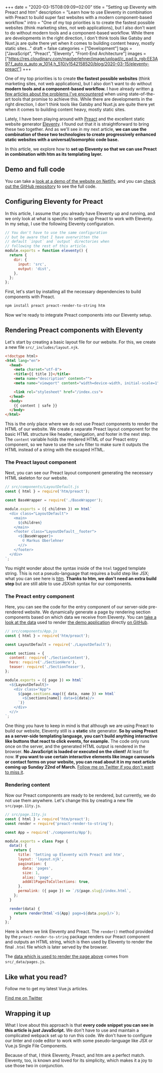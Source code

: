 +++
date = "2020-03-15T08:09:09+02:00"
title = "Setting up Eleventy with Preact and htm"
description = "Learn how to use Eleventy in combination with Preact to build super fast websites with a modern component-based workflow."
intro = "One of my top priorities is to create the fastest possible websites (think marketing sites, not web applications), but I also don't want to do without modern tools and a component-based workflow. While there are developments in the right direction, I don't think tools like Gatsby and Nuxt.js are quite there yet when it comes to building content heavy, mostly static sites..."
draft = false
categories = ["Development"]
tags = ["JavaScript", "Preact", "Eleventy", "Front-End Architecture"]
images = ["https://res.cloudinary.com/maoberlehner/image/upload/c_pad,b_rgb:EE3A97,f_auto,q_auto,w_1014,h_510/v1542158520/blog/2020-03-15/eleventy-preact"]
+++

One of my top priorities is to create **the fastest possible websites** (think marketing sites, not web applications), but I also don't want to do without **modern tools and a component-based workflow.** I have already written [a few articles about the problems I've encountered](https://markus.oberlehner.net/blog/how-to-drastically-reduce-estimated-input-latency-and-time-to-interactive-of-ssr-vue-applications/) when using state-of-the-art tools that promise to achieve this. While there are developments in the right direction, I don't think tools like Gatsby and Nuxt.js are quite there yet when it comes to building content heavy, mostly static sites.

Lately, I have been playing around with [Preact](https://preactjs.com/) and the excellent static website generator [Eleventy](https://www.11ty.dev/). I found out that it is straightforward to bring these two together. And as we'll see in my next article, **we can use the combination of these two technologies to create progressively enhanced static websites with a universal/isomorphic code base.**

In this article, we explore how to **set up Eleventy so that we can use Preact in combination with htm as its templating layer.**

## Demo and full code

You can take a [look at a demo of the website on Netlify](https://setting-up-eleventy-with-preact.netlify.com/), and you can [check out the GitHub repository](https://github.com/maoberlehner/eleventy-preact/tree/setting-up-eleventy-with-preact-and-htm) to see the full code.

## Configuring Eleventy for Preact

In this article, I assume that you already have Eleventy up and running, and we only look at what is specific to setting up Preact to work with Eleventy. In my setup, I use the following Eleventy configuration.

```js
// You don't have to use the same configuration
// but be aware that I have overwritten the
// default `input` and `output` directories when
// following the rest of this article.
module.exports = function eleventy() {
  return {
    dir: {
      input: 'src',
      output: 'dist',
    },
  };
};
```

First, let's start by installing all the necessary dependencies to build components with Preact.

```bash
npm install preact preact-render-to-string htm
```

Now we're ready to integrate Preact components into our Eleventy setup.

## Rendering Preact components with Eleventy

Let's start by creating a basic layout file for our website. For this, we create a new file `src/_includes/layout.njk`.

```html
<!doctype html>
<html lang="en">
  <head>
    <meta charset="utf-8">
    <title>{{ title }}</title>
    <meta name="description" content="">
    <meta name="viewport" content="width=device-width, initial-scale=1">

    <link rel="stylesheet" href="/index.css">
  </head>
  <body>
    {{ content | safe }}
  </body>
</html>
```

This is the only place where we do not use Preact components to render the HTML of our website. We create a separate Preact layout component for the basic HTML structure like header, navigation, and footer in the next step. The `content` variable holds the rendered HTML of our Preact entry component, so we have to use the `safe` filter to make sure it outputs the HTML instead of a string with the escaped HTML.

### The Preact layout component

Next, you can see our Preact layout component generating the necessary HTML skeleton for our website.

```js
// src/components/LayoutDefault.js
const { html } = require('htm/preact');

const BaseWrapper = require('./BaseWrapper');

module.exports = ({ children }) => html`
  <div class="LayoutDefault">
    <main>
      ${children}
    </main>
    <footer class="LayoutDefault__footer">
      <${BaseWrapper}>
        © Markus Oberlehner
      <//>
    </footer>
  </div>
`;

```

You might wonder about the syntax inside of the `html` tagged template string. This is not a pseudo-language that requires a build step like JSX; what you can see here is [htm](https://github.com/developit/htm). **Thanks to htm, we don't need an extra build step** but are still able to use JSX*ish* syntax for our components.

### The Preact entry component

Here, you can see the code for the entry component of our server-side pre-rendered website. We dynamically generate a page by rendering section components based on which data we receive from Eleventy. You can [take a look at the data](https://github.com/maoberlehner/eleventy-preact/blob/setting-up-eleventy-with-preact-and-htm/src/_data/pages.js) used to render [the demo application](https://setting-up-eleventy-with-preact.netlify.com/) directly [on GitHub](https://github.com/maoberlehner/eleventy-preact/blob/setting-up-eleventy-with-preact-and-htm/src/_data/pages.js).

```js
// src/components/App.js
const { html } = require('htm/preact');

const LayoutDefault = require('./LayoutDefault');

const sections = {
  content: require('./SectionContent'),
  hero: require('./SectionHero'),
  teaser: require('./SectionTeaser'),
};

module.exports = ({ page }) => html`
  <${LayoutDefault}>
    <div class="App">
      ${page.sections.map(({ data, name }) => html`
        <${sections[name]} data=${data}/>
      `)}
    </div>
  <//>
`;
```

One thing you have to keep in mind is that although we are using Preact to build our website, Eleventy still is a **static** site generator. **So by using Preact as a server-side templating language, you can't build anything interactive like buttons that react to click events, for example.** The code only runs once on the server, and the generated HTML output is rendered in the browser. **No JavaScript is loaded or executed on the client!** At least for now. **If you want to use certain interactive elements like image carousels or contact forms on your website, you can read about it in my next article coming up Sunday 22nd of March.** [Follow me on Twitter if you don't want to miss it](https://twitter.com/MaOberlehner).

### Rendering content

Now our Preact components are ready to be rendered, but currently, we do not use them anywhere. Let's change this by creating a new file `src/page.11ty.js`.

```js
// src/page.11ty.js
const { html } = require('htm/preact');
const render = require('preact-render-to-string');

const App = require('./components/App');

module.exports = class Page {
  data() {
    return {
      title: 'Setting up Eleventy with Preact and htm',
      layout: 'layout.njk',
      pagination: {
        data: 'pages',
        size: 1,
        alias: 'page',
        addAllPagesToCollections: true,
      },
      permalink: ({ page }) => `/${page.slug}/index.html`,
    };
  }

  render(data) {
    return render(html`<${App} page=${data.page}/>`);
  }
};
```

Here is where we link Eleventy and Preact. The `render()` method provided by the `preact-render-to-string` package renders our Preact component and outputs an HTML string, which is then used by Eleventy to render the final `.html` file which is later served by the browser.

The [data which is used to render the page above](https://github.com/maoberlehner/eleventy-preact/blob/setting-up-eleventy-with-preact-and-htm/src/_data/pages.js) comes from `src/_data/pages.js`.

<div class="c-content__broad">
  <div class="c-twitter-teaser">
    <div class="c-twitter-teaser__content">
      <h2 class="c-twitter-teaser__headline">Like what you read?</h2>
      <p class="c-twitter-teaser__body">
        Follow me to get my latest Vue.js articles.
      </p>
      <a class="c-button c-button--outline c-twitter-teaser__button" rel="nofollow" href="https://twitter.com/maoberlehner" data-event-category="link" data-event-action="click: contact" data-event-label="Twitter (article content)">
        Find me on Twitter
      </a>
    </div>
  </div>
</div>

## Wrapping it up

What I love about this approach is that **every code snippet you can see in this article is *just* JavaScript.** We don't have to use and maintain a complicated webpack set up to run this code. We don't have to configure our linter and code editor to work with some pseudo-language like JSX or Vue.js Single File Components.

Because of that, I think Eleventy, Preact, and htm are a perfect match. Eleventy, too, is known and loved for its simplicity, which makes it a joy to use those two in conjunction.
